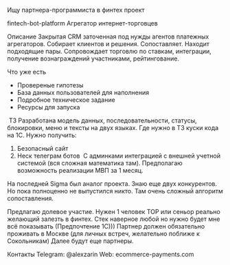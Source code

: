 Ищу партнера-программиста в финтех проект

fintech-bot-platform
Агрегатор интернет-торговцев

Описание
Закрытая CRM заточенная под нужды агентов платежных агрегаторов. Собирает клиентов и решения. Сопоставляет. Находит подходящие пары. Сопровождает торговлю по ставкам, интеграции, получение вознаграждений участниками, рейтингование.

Что уже есть
- Провереные гипотезы
- База данных пользователей для наполнения
- Подробное техническое задание
- Ресурсы для запуска

 ТЗ
Разработана модель данных, последовательности, статусы, блокировки, меню и тексты на двух языках. Где нужно в ТЗ куски кода на 1С. Нужно получить:
1. Безопасный сайт
2. Неск телеграм ботов
 С админками интеграцией с внешней учетной системой (вся сложная математика там).
Предполагаю возможность реализации МВП за 1 месяц. 

На последней Sigma был аналог проекта. Знаю еще двух конкурентов. Но пока полноценно не выпустился никто. Там очень сложный алгоритм сопоставления. 

Предлагаю долевое участие. Нужен 1 человек ТОР или сеньор реально желающий залезть в финтех.
Стек наверное любой но нужно будет мне всё показывать (Предпочтение 1С)))
Партнер должен обязательно проживать в Москве (для личных встреч, желательно поближе к Сокольникам)
Далее будут еще партнеры.

Контакты
Telegram: @alexzarin
Web: ecommerce-payments.com
